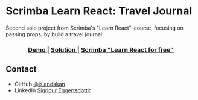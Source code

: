 # Scrimba Learn React: Travel Journal

Second solo project from Scrimba's "Learn React"-course, focusing on passing props, by build a travel journal.

<div align="center">
  <h3>
    <a href="https://islandskan-react-travel-journal.netlify.app/">
      Demo
    </a>
    <span> | </span>
    <a href="https://github.com/islandskan/scrimba-react-travel-journal">
      Solution
    </a>
    <span> | </span>
    <a href="https://scrimba.com/learn/learnreact">
      Scrimba "Learn React for free"
    </a>
  </h3>
</div>

<!-- TABLE OF CONTENTS -->

## Contact

-   GitHub [@islandskan](https://github.com/islandskan)
-   LinkedIn [Sigridur Eggertsdottir](https://www.linkedin.com/in/sigridureggertsdottir/)
